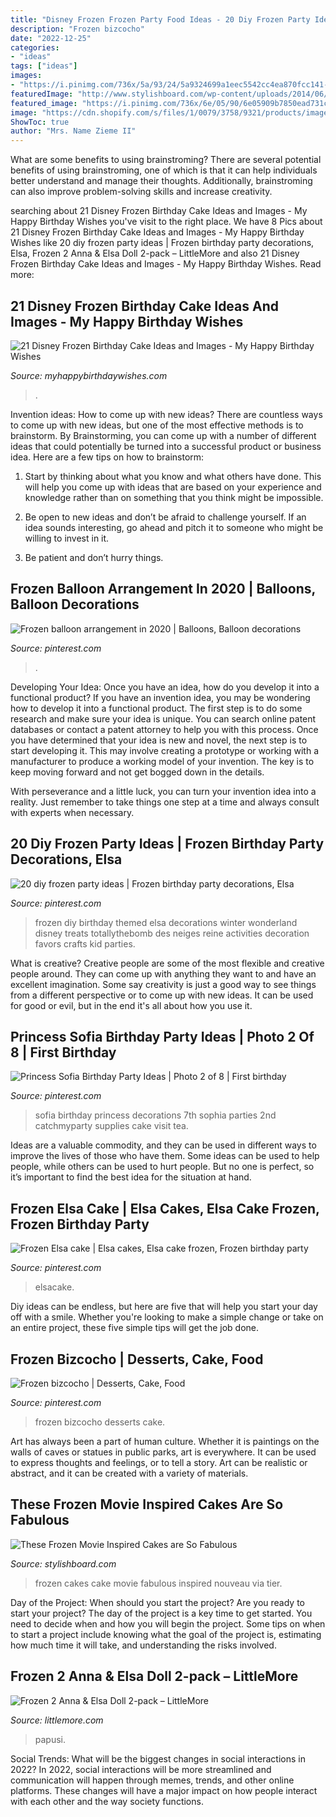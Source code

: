 ```yaml
---
title: "Disney Frozen Frozen Party Food Ideas - 20 Diy Frozen Party Ideas"
description: "Frozen bizcocho"
date: "2022-12-25"
categories:
- "ideas"
tags: ["ideas"]
images:
- "https://i.pinimg.com/736x/5a/93/24/5a9324699a1eec5542cc4ea870fcc141--princess-sofia-birthday-emi.jpg"
featuredImage: "http://www.stylishboard.com/wp-content/uploads/2014/06/515.jpg"
featured_image: "https://i.pinimg.com/736x/6e/05/90/6e05909b7850ead731c5678cacc722d2--frozen.jpg"
image: "https://cdn.shopify.com/s/files/1/0079/3758/9321/products/imageService_c6dc0e76-2e67-4082-8858-f12064750a70_1024x1024@2x.jpg?v=1572399645"
ShowToc: true
author: "Mrs. Name Zieme II"
---
```



What are some benefits to using brainstroming?
There are several potential benefits of using brainstroming, one of which is that it can help individuals better understand and manage their thoughts. Additionally, brainstroming can also improve problem-solving skills and increase creativity.

	

		
searching about 21 Disney Frozen Birthday Cake Ideas and Images - My Happy Birthday Wishes you've visit to the right place. We have 8 Pics about 21 Disney Frozen Birthday Cake Ideas and Images - My Happy Birthday Wishes like 20 diy frozen party ideas | Frozen birthday party decorations, Elsa, Frozen 2 Anna &amp; Elsa Doll 2-pack – LittleMore and also 21 Disney Frozen Birthday Cake Ideas and Images - My Happy Birthday Wishes. Read more:
		
    
## 21 Disney Frozen Birthday Cake Ideas And Images - My Happy Birthday Wishes

<img loading=lazy src="https://www.myhappybirthdaywishes.com/wp-content/uploads/2016/01/characters-of-frozen-birthday-cake.jpg" onerror="this.onerror=null;this.src='https://tse4.mm.bing.net/th?id=OIP.k1Q3sJLe1z1qfjMu3kFM8QHaK0&amp;pid=15.1';" alt="21 Disney Frozen Birthday Cake Ideas and Images - My Happy Birthday Wishes">

_Source: myhappybirthdaywishes.com_

>. 

	

Invention ideas: How to come up with new ideas?
There are countless ways to come up with new ideas, but one of the most effective methods is to brainstorm. By Brainstorming, you can come up with a number of different ideas that could potentially be turned into a successful product or business idea. Here are a few tips on how to brainstorm:
1. Start by thinking about what you know and what others have done. This will help you come up with ideas that are based on your experience and knowledge rather than on something that you think might be impossible.

2. Be open to new ideas and don’t be afraid to challenge yourself. If an idea sounds interesting, go ahead and pitch it to someone who might be willing to invest in it.

3. Be patient and don’t hurry things.

    
## Frozen Balloon Arrangement In 2020 | Balloons, Balloon Decorations

<img loading=lazy src="https://i.pinimg.com/736x/2c/9a/59/2c9a59f6713a329f187aaa68ee2781f7.jpg" onerror="this.onerror=null;this.src='https://tse4.mm.bing.net/th?id=OIP.vyYAl-poW_NXKYXe-HXkAgHaKi&amp;pid=15.1';" alt="Frozen balloon arrangement in 2020 | Balloons, Balloon decorations">

_Source: pinterest.com_

>. 

	

Developing Your Idea: Once you have an idea, how do you develop it into a functional product?
If you have an invention idea, you may be wondering how to develop it into a functional product. The first step is to do some research and make sure your idea is unique. You can search online patent databases or contact a patent attorney to help you with this process.
Once you have determined that your idea is new and novel, the next step is to start developing it. This may involve creating a prototype or working with a manufacturer to produce a working model of your invention. The key is to keep moving forward and not get bogged down in the details.

With perseverance and a little luck, you can turn your invention idea into a reality. Just remember to take things one step at a time and always consult with experts when necessary.

    
## 20 Diy Frozen Party Ideas | Frozen Birthday Party Decorations, Elsa

<img loading=lazy src="https://i.pinimg.com/736x/4e/16/b4/4e16b424488980fdfe1396f5020b0acb.jpg" onerror="this.onerror=null;this.src='https://tse3.mm.bing.net/th?id=OIP.OBlFtlEuS1ahUM691kCT8gHaKl&amp;pid=15.1';" alt="20 diy frozen party ideas | Frozen birthday party decorations, Elsa">

_Source: pinterest.com_

>frozen diy birthday themed elsa decorations winter wonderland disney treats totallythebomb des neiges reine activities decoration favors crafts kid parties. 

	

What is creative?
Creative people are some of the most flexible and creative people around. They can come up with anything they want to and have an excellent imagination. Some say creativity is just a good way to see things from a different perspective or to come up with new ideas. It can be used for good or evil, but in the end it's all about how you use it.

    
## Princess Sofia Birthday Party Ideas | Photo 2 Of 8 | First Birthday

<img loading=lazy src="https://i.pinimg.com/736x/5a/93/24/5a9324699a1eec5542cc4ea870fcc141--princess-sofia-birthday-emi.jpg" onerror="this.onerror=null;this.src='https://tse4.mm.bing.net/th?id=OIP.oAgpoSG8VguS-A7htJsJPgHaJ3&amp;pid=15.1';" alt="Princess Sofia Birthday Party Ideas | Photo 2 of 8 | First birthday">

_Source: pinterest.com_

>sofia birthday princess decorations 7th sophia parties 2nd catchmyparty supplies cake visit tea. 

	

Ideas are a valuable commodity, and they can be used in different ways to improve the lives of those who have them. Some ideas can be used to help people, while others can be used to hurt people. But no one is perfect, so it’s important to find the best idea for the situation at hand.

    
## Frozen Elsa Cake | Elsa Cakes, Elsa Cake Frozen, Frozen Birthday Party

<img loading=lazy src="https://i.pinimg.com/736x/6c/86/6e/6c866e2b508c156f84e2d9e8fd024539.jpg" onerror="this.onerror=null;this.src='https://tse1.mm.bing.net/th?id=OIP.dlbg2QrQ_aR6U47Za_Kf_wHaMN&amp;pid=15.1';" alt="Frozen Elsa cake | Elsa cakes, Elsa cake frozen, Frozen birthday party">

_Source: pinterest.com_

>elsacake. 

	

Diy ideas can be endless, but here are five that will help you start your day off with a smile. Whether you're looking to make a simple change or take on an entire project, these five simple tips will get the job done.

    
## Frozen Bizcocho | Desserts, Cake, Food

<img loading=lazy src="https://i.pinimg.com/736x/6e/05/90/6e05909b7850ead731c5678cacc722d2--frozen.jpg" onerror="this.onerror=null;this.src='https://tse3.mm.bing.net/th?id=OIP.x4PIk3dfNky0d8gV_XYYHgAAAA&amp;pid=15.1';" alt="Frozen bizcocho | Desserts, Cake, Food">

_Source: pinterest.com_

>frozen bizcocho desserts cake. 

	

Art has always been a part of human culture. Whether it is paintings on the walls of caves or statues in public parks, art is everywhere. It can be used to express thoughts and feelings, or to tell a story. Art can be realistic or abstract, and it can be created with a variety of materials.

    
## These Frozen Movie Inspired Cakes Are So Fabulous

<img loading=lazy src="http://www.stylishboard.com/wp-content/uploads/2014/06/515.jpg" onerror="this.onerror=null;this.src='https://tse2.mm.bing.net/th?id=OIP.hQhc0U7o3By3ANNge_DrLwHaKZ&amp;pid=15.1';" alt="These Frozen Movie Inspired Cakes are So Fabulous">

_Source: stylishboard.com_

>frozen cakes cake movie fabulous inspired nouveau via tier. 

	

Day of the Project: When should you start the project?
Are you ready to start your project? The day of the project is a key time to get started. You need to decide when and how you will begin the project. Some tips on when to start a project include knowing what the goal of the project is, estimating how much time it will take, and understanding the risks involved.

    
## Frozen 2 Anna &amp; Elsa Doll 2-pack – LittleMore

<img loading=lazy src="https://cdn.shopify.com/s/files/1/0079/3758/9321/products/imageService_c6dc0e76-2e67-4082-8858-f12064750a70_1024x1024@2x.jpg?v=1572399645" onerror="this.onerror=null;this.src='https://tse3.mm.bing.net/th?id=OIP.i6PW83ZGenWUOuBX2DaN_wHaHa&amp;pid=15.1';" alt="Frozen 2 Anna &amp; Elsa Doll 2-pack – LittleMore">

_Source: littlemore.com_

>papusi. 

	

Social Trends: What will be the biggest changes in social interactions in 2022?
In 2022, social interactions will be more streamlined and communication will happen through memes, trends, and other online platforms. These changes will have a major impact on how people interact with each other and the way society functions.

